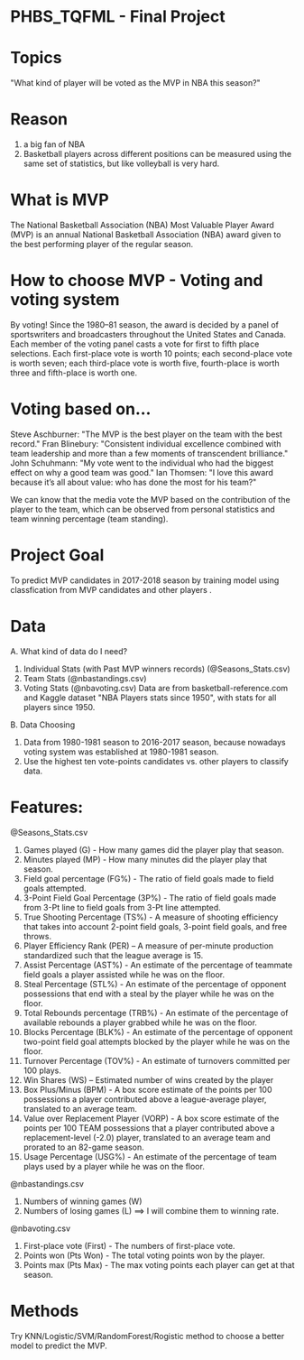 # PHBS_TQFML - Final Project

# Topics
"What kind of player will be voted as the MVP in NBA this season?"

# Reason
1. a big fan of NBA
2. Basketball players across different positions can be measured using the same set of statistics, but like volleyball is very hard.

# What is MVP
The National Basketball Association (NBA) Most Valuable Player Award (MVP) is an annual National Basketball Association (NBA) award given to the best performing player of the regular season.

# How to choose MVP - Voting and voting system
By voting!
Since the 1980–81 season, the award is decided by a panel of sportswriters and broadcasters throughout the United States and Canada.
Each member of the voting panel casts a vote for first to fifth place selections. Each first-place vote is worth 10 points; each second-place vote is worth seven; each third-place vote is worth five, fourth-place is worth three and fifth-place is worth one.

# Voting based on...
Steve Aschburner: "The MVP is the best player on the team with the best record."
Fran Blinebury: "Consistent individual excellence combined with team leadership and more than a few moments of transcendent brilliance."
John Schuhmann: "My vote went to the individual who had the biggest effect on why a good team was good."
Ian Thomsen: "I love this award because it’s all about value: who has done the most for his team?"

We can know that the media vote the MVP based on the contribution of the player to the team, which can be observed from personal statistics and team winning percentage (team standing).

# Project Goal
To predict MVP candidates in 2017-2018 season by training model using classfication from MVP candidates and other players .

# Data
A. What kind of data do I need?
  1. Individual Stats (with Past MVP winners records) (@Seasons_Stats.csv)
  2. Team Stats (@nbastandings.csv)
  3. Voting Stats (@nbavoting.csv)
Data are from basketball-reference.com and Kaggle dataset "NBA Players stats since 1950", with stats for all players since 1950. 

B. Data Choosing
  1. Data from 1980-1981 season to 2016-2017 season, because nowadays voting system was established at 1980-1981 season.
  2. Use the highest ten vote-points candidates vs. other players to classify data.
  
# Features:

@Seasons_Stats.csv
1. Games played (G) - How many games did the player play that season.
2. Minutes played (MP) - How many minutes did the player play that season.
3. Field goal percentage (FG%) - The ratio of field goals made to field goals attempted.
4. 3-Point Field Goal Percentage (3P%) -  The ratio of field goals made from 3-Pt line to field goals from 3-Pt line attempted.
5. True Shooting Percentage (TS%) - A measure of shooting efficiency that takes into account 2-point field goals, 3-point field goals, and free throws.
6. Player Efficiency Rank (PER) – A measure of per-minute production standardized such that the league average is 15.
7. Assist Percentage (AST%) - An estimate of the percentage of teammate field goals a player assisted while he was on the floor.
8. Steal Percentage (STL%) - An estimate of the percentage of opponent possessions that end with a steal by the player while he was on the floor.
9. Total Rebounds percentage (TRB%) - An estimate of the percentage of available rebounds a player grabbed while he was on the floor.
10. Blocks Percentage (BLK%) - An estimate of the percentage of opponent two-point field goal attempts blocked by the player while he was on the floor.
11. Turnover Percentage (TOV%) - An estimate of turnovers committed per 100 plays.
12. Win Shares (WS) – Estimated number of wins created by the player
13. Box Plus/Minus (BPM) - A box score estimate of the points per 100 possessions a player contributed above a league-average player, translated to an average team.
14. Value over Replacement Player (VORP) - A box score estimate of the points per 100 TEAM possessions that a player contributed above a replacement-level (-2.0) player, translated to an average team and prorated to an 82-game season.
15. Usage Percentage (USG%) - An estimate of the percentage of team plays used by a player while he was on the floor.

@nbastandings.csv
1. Numbers of winning games (W)
2. Numbers of losing games (L)
==> I will combine them to winning rate.

@nbavoting.csv
1. First-place vote (First) - The numbers of first-place vote.
2. Points won (Pts Won) - The total voting points won by the player.
3. Points max (Pts Max) - The max voting points each player can get at that season.

# Methods
Try KNN/Logistic/SVM/RandomForest/Rogistic method to choose a better model to predict the MVP.